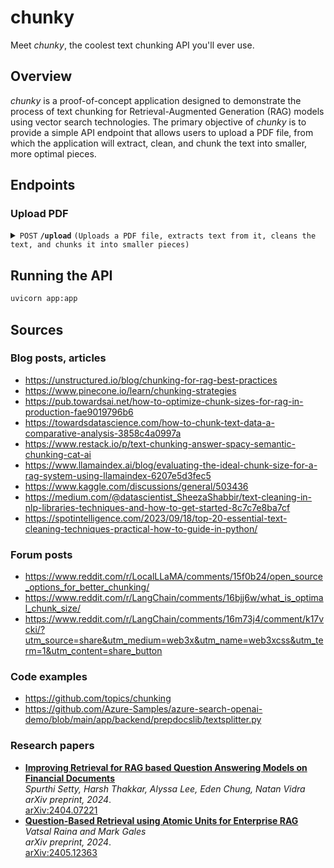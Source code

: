 # chunky
Meet *chunky*, the coolest text chunking API you'll ever use.

## Overview
*chunky* is a proof-of-concept application designed to demonstrate the process of text chunking for Retrieval-Augmented Generation (RAG) models using vector search technologies. The primary objective of *chunky* is to provide a simple API endpoint that allows users to upload a PDF file, from which the application will extract, clean, and chunk the text into smaller, more optimal pieces.

## Endpoints

### Upload PDF

<details>
  <summary><code>POST</code> <code><b>/upload</b></code> <code>(Uploads a PDF file, extracts text from it, cleans the text, and chunks it into smaller pieces)</code></summary>

##### Parameters

> | name      |  type     | data type               | description                                                           |
> |-----------|-----------|-------------------------|-----------------------------------------------------------------------|
> | `file`    |  required | file                    | The PDF file to be uploaded                                           |

##### Responses

> | http code     | content-type                      | response                                                            |
> |---------------|-----------------------------------|---------------------------------------------------------------------|
> | `200`         | `application/json`                | `{"chunks": ["chunk1", "chunk2", ...]}`                             |
> | `400`         | `application/json`                | `{"detail": "Invalid file type. Please upload a PDF file."}`        |
> | `500`         | `application/json`                | `{"detail": "An error occurred: {error_message}"}`                  |

##### Example cURL

> ```bash
> curl -X POST "http://localhost:8000/upload" -H "accept: application/json" -H "Content-Type: multipart/form-data" -F "file=@path/to/your/file.pdf"
> ```

</details>

## Running the API

```bash
uvicorn app:app
```

## Sources

### Blog posts, articles
- https://unstructured.io/blog/chunking-for-rag-best-practices
- https://www.pinecone.io/learn/chunking-strategies
- https://pub.towardsai.net/how-to-optimize-chunk-sizes-for-rag-in-production-fae9019796b6
- https://towardsdatascience.com/how-to-chunk-text-data-a-comparative-analysis-3858c4a0997a
- https://www.restack.io/p/text-chunking-answer-spacy-semantic-chunking-cat-ai
- https://www.llamaindex.ai/blog/evaluating-the-ideal-chunk-size-for-a-rag-system-using-llamaindex-6207e5d3fec5
- https://www.kaggle.com/discussions/general/503436
- https://medium.com/@datascientist_SheezaShabbir/text-cleaning-in-nlp-libraries-techniques-and-how-to-get-started-8c7c7e8ba7cf
- https://spotintelligence.com/2023/09/18/top-20-essential-text-cleaning-techniques-practical-how-to-guide-in-python/

### Forum posts
- https://www.reddit.com/r/LocalLLaMA/comments/15f0b24/open_source_options_for_better_chunking/
- https://www.reddit.com/r/LangChain/comments/16bjj6w/what_is_optimal_chunk_size/
- https://www.reddit.com/r/LangChain/comments/16m73j4/comment/k17vcki/?utm_source=share&utm_medium=web3x&utm_name=web3xcss&utm_term=1&utm_content=share_button

### Code examples
- https://github.com/topics/chunking
- https://github.com/Azure-Samples/azure-search-openai-demo/blob/main/app/backend/prepdocslib/textsplitter.py

### Research papers
- **[Improving Retrieval for RAG based Question Answering Models on Financial Documents](https://arxiv.org/abs/2404.07221)**  
  *Spurthi Setty, Harsh Thakkar, Alyssa Lee, Eden Chung, Natan Vidra*  
  *arXiv preprint, 2024*.  
  [arXiv:2404.07221](https://arxiv.org/abs/2404.07221)  
- **[Question-Based Retrieval using Atomic Units for Enterprise RAG](https://arxiv.org/abs/2405.12363)**  
  *Vatsal Raina and Mark Gales*  
  *arXiv preprint, 2024*.  
  [arXiv:2405.12363](https://arxiv.org/abs/2405.12363)  